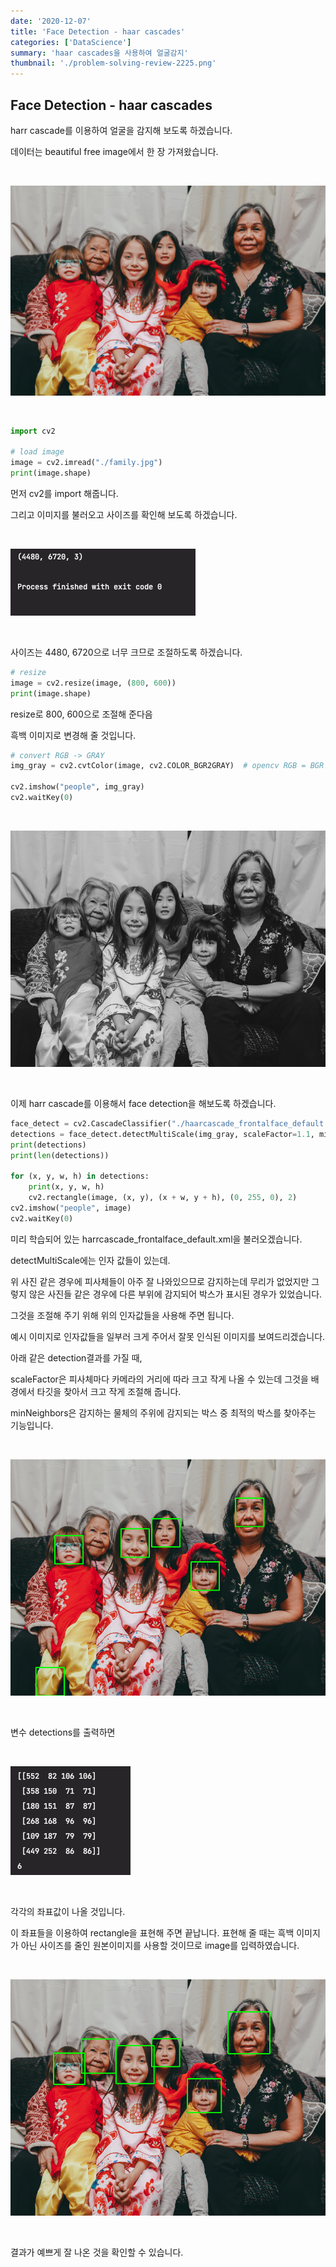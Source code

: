 ```yaml
---
date: '2020-12-07'
title: 'Face Detection - haar cascades'
categories: ['DataScience']
summary: 'haar cascades을 사용하여 얼굴감지'
thumbnail: './problem-solving-review-2225.png'
---
```


## Face Detection - haar cascades

harr cascade를 이용하여 얼굴을 감지해 보도록 하겠습니다.

데이터는 beautiful free image에서 한 장 가져왔습니다.

<br />

![Attached Photo 1](./haar_cascades_face_detection_1.jpeg)

<br />

```python
import cv2

# load image
image = cv2.imread("./family.jpg")
print(image.shape)
```

먼저 cv2를 import 해줍니다.

그리고 이미지를 불러오고 사이즈를 확인해 보도록 하겠습니다.

<br />

![Attached Photo 2](./haar_cascades_face_detection_2.png)

<br />

사이즈는 4480, 6720으로 너무 크므로 조절하도록 하겠습니다.

```python
# resize
image = cv2.resize(image, (800, 600))
print(image.shape)
```

resize로 800, 600으로 조절해 준다음

흑백 이미지로 변경해 줄 것입니다.

```python
# convert RGB -> GRAY
img_gray = cv2.cvtColor(image, cv2.COLOR_BGR2GRAY)  # opencv RGB = BGR

cv2.imshow("people", img_gray)
cv2.waitKey(0)
```

<br />

![Attached Photo 3](./haar_cascades_face_detection_3.png)

<br />

이제 harr cascade를 이용해서 face detection을 해보도록 하겠습니다.

```python
face_detect = cv2.CascadeClassifier("./haarcascade_frontalface_default.xml")
detections = face_detect.detectMultiScale(img_gray, scaleFactor=1.1, minNeighbors=2)  # 배경에서 이미지를 찾아서 크고 작게 조절할 수있습니다. 감지 물체 주위의 후보 박스들 중에서 최적의 박스를 선택
print(detections)
print(len(detections))

for (x, y, w, h) in detections:
    print(x, y, w, h)
    cv2.rectangle(image, (x, y), (x + w, y + h), (0, 255, 0), 2)
cv2.imshow("people", image)
cv2.waitKey(0)

```

미리 학습되어 있는 harrcascade_frontalface_default.xml을 불러오겠습니다.

detectMultiScale에는 인자 값들이 있는데.

위 사진 같은 경우에 피사체들이 아주 잘 나와있으므로 감지하는데 무리가 없었지만 그렇지 않은 사진들 같은 경우에 다른 부위에 감지되어 박스가 표시된 경우가 있었습니다.

그것을 조절해 주기 위해 위의 인자값들을 사용해 주면 됩니다.

예시 이미지로 인자값들을 일부러 크게 주어서 잘못 인식된 이미지를 보여드리겠습니다.

아래 같은 detection결과를 가질 때,

scaleFactor은 피사체마다 카메라의 거리에 따라 크고 작게 나올 수 있는데 그것을 배경에서 타깃을 찾아서 크고 작게 조절해 줍니다.

minNeighbors은 감지하는 물체의 주위에 감지되는 박스 중 최적의 박스를 찾아주는 기능입니다.

<br />

![Attached Photo 4](./haar_cascades_face_detection_4.png)

<br />

변수 detections를 출력하면

<br />

![Attached Photo 5](./haar_cascades_face_detection_5.png)

<br />

각각의 좌표값이 나올 것입니다.

이 좌표들을 이용하여 rectangle을 표현해 주면 끝납니다. 표현해 줄 때는 흑백 이미지가 아닌 사이즈를 줄인 원본이미지를 사용할 것이므로 image를 입력하였습니다.

<br />

![Attached Photo 6](./haar_cascades_face_detection_6.png)

<br />

결과가 예쁘게 잘 나온 것을 확인할 수 있습니다.

